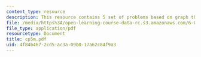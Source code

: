 ```yaml
---
content_type: resource
description: This resource contains 5 set of problems based on graph theory II.
file: /media/https%3A/open-learning-course-data-rc.s3.amazonaws.com/6-042j-mathematics-for-computer-science-fall-2005/4f84b4672cd5ac3a09b017a62c84f9a3_cp5m.pdf
file_type: application/pdf
resourcetype: Document
title: cp5m.pdf
uid: 4f84b467-2cd5-ac3a-09b0-17a62c84f9a3
---
```

